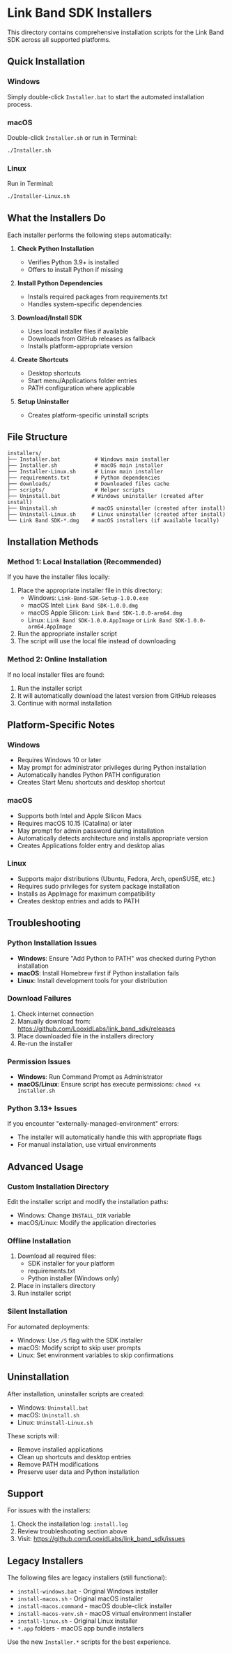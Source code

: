 # Link Band SDK Installers

This directory contains comprehensive installation scripts for the Link Band SDK across all supported platforms.

## Quick Installation

### Windows
Simply double-click `Installer.bat` to start the automated installation process.

### macOS
Double-click `Installer.sh` or run in Terminal:
```bash
./Installer.sh
```

### Linux
Run in Terminal:
```bash
./Installer-Linux.sh
```

## What the Installers Do

Each installer performs the following steps automatically:

1. **Check Python Installation**
   - Verifies Python 3.9+ is installed
   - Offers to install Python if missing

2. **Install Python Dependencies**
   - Installs required packages from requirements.txt
   - Handles system-specific dependencies

3. **Download/Install SDK**
   - Uses local installer files if available
   - Downloads from GitHub releases as fallback
   - Installs platform-appropriate version

4. **Create Shortcuts**
   - Desktop shortcuts
   - Start menu/Applications folder entries
   - PATH configuration where applicable

5. **Setup Uninstaller**
   - Creates platform-specific uninstall scripts

## File Structure

```
installers/
├── Installer.bat           # Windows main installer
├── Installer.sh            # macOS main installer  
├── Installer-Linux.sh      # Linux main installer
├── requirements.txt        # Python dependencies
├── downloads/              # Downloaded files cache
├── scripts/                # Helper scripts
├── Uninstall.bat          # Windows uninstaller (created after install)
├── Uninstall.sh           # macOS uninstaller (created after install)
├── Uninstall-Linux.sh     # Linux uninstaller (created after install)
└── Link Band SDK-*.dmg    # macOS installers (if available locally)
```

## Installation Methods

### Method 1: Local Installation (Recommended)
If you have the installer files locally:
1. Place the appropriate installer file in this directory:
   - Windows: `Link-Band-SDK-Setup-1.0.0.exe`
   - macOS Intel: `Link Band SDK-1.0.0.dmg`
   - macOS Apple Silicon: `Link Band SDK-1.0.0-arm64.dmg`
   - Linux: `Link Band SDK-1.0.0.AppImage` or `Link Band SDK-1.0.0-arm64.AppImage`
2. Run the appropriate installer script
3. The script will use the local file instead of downloading

### Method 2: Online Installation
If no local installer files are found:
1. Run the installer script
2. It will automatically download the latest version from GitHub releases
3. Continue with normal installation

## Platform-Specific Notes

### Windows
- Requires Windows 10 or later
- May prompt for administrator privileges during Python installation
- Automatically handles Python PATH configuration
- Creates Start Menu shortcuts and desktop shortcut

### macOS
- Supports both Intel and Apple Silicon Macs
- Requires macOS 10.15 (Catalina) or later
- May prompt for admin password during installation
- Automatically detects architecture and installs appropriate version
- Creates Applications folder entry and desktop alias

### Linux
- Supports major distributions (Ubuntu, Fedora, Arch, openSUSE, etc.)
- Requires sudo privileges for system package installation
- Installs as AppImage for maximum compatibility
- Creates desktop entries and adds to PATH

## Troubleshooting

### Python Installation Issues
- **Windows**: Ensure "Add Python to PATH" was checked during Python installation
- **macOS**: Install Homebrew first if Python installation fails
- **Linux**: Install development tools for your distribution

### Download Failures
1. Check internet connection
2. Manually download from: https://github.com/LooxidLabs/link_band_sdk/releases
3. Place downloaded file in the installers directory
4. Re-run the installer

### Permission Issues
- **Windows**: Run Command Prompt as Administrator
- **macOS/Linux**: Ensure script has execute permissions: `chmod +x Installer.sh`

### Python 3.13+ Issues
If you encounter "externally-managed-environment" errors:
- The installer will automatically handle this with appropriate flags
- For manual installation, use virtual environments

## Advanced Usage

### Custom Installation Directory
Edit the installer script and modify the installation paths:
- Windows: Change `INSTALL_DIR` variable
- macOS/Linux: Modify the application directories

### Offline Installation
1. Download all required files:
   - SDK installer for your platform
   - requirements.txt
   - Python installer (Windows only)
2. Place in installers directory
3. Run installer script

### Silent Installation
For automated deployments:
- Windows: Use `/S` flag with the SDK installer
- macOS: Modify script to skip user prompts
- Linux: Set environment variables to skip confirmations

## Uninstallation

After installation, uninstaller scripts are created:
- Windows: `Uninstall.bat`
- macOS: `Uninstall.sh`
- Linux: `Uninstall-Linux.sh`

These scripts will:
- Remove installed applications
- Clean up shortcuts and desktop entries
- Remove PATH modifications
- Preserve user data and Python installation

## Support

For issues with the installers:
1. Check the installation log: `install.log`
2. Review troubleshooting section above
3. Visit: https://github.com/LooxidLabs/link_band_sdk/issues

## Legacy Installers

The following files are legacy installers (still functional):
- `install-windows.bat` - Original Windows installer
- `install-macos.sh` - Original macOS installer
- `install-macos.command` - macOS double-click installer
- `install-macos-venv.sh` - macOS virtual environment installer
- `install-linux.sh` - Original Linux installer
- `*.app` folders - macOS app bundle installers

Use the new `Installer.*` scripts for the best experience. 